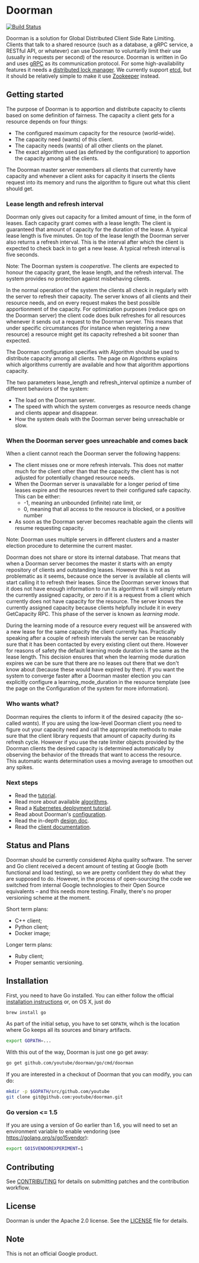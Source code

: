 # Doorman

[![Build Status](https://travis-ci.org/youtube/doorman.png?branch=master)](https://travis-ci.org/youtube/doorman)

Doorman is a solution for Global Distributed Client Side Rate Limiting. Clients that talk to a shared resource (such as a database, a gRPC service, a RESTful API, or whatever) can use Doorman to voluntarily limit their use (usually in requests per second) of the resource. Doorman is written in Go and uses [gRPC](http://www.grpc.io/) as its communication protocol. For some high-availability features it needs a [distributed lock manager](https://en.wikipedia.org/wiki/Distributed_lock_manager).
We currently support [etcd](https://github.com/coreos/etcd), but it should be relatively simple to make it use [Zookeeper](https://zookeeper.apache.org/) instead.

## Getting started

The purpose of Doorman is to apportion and distribute capacity to clients based on some definition of fairness. The capacity a client gets for a resource depends on four things:

- The configured maximum capacity for the resource (world-wide).
- The capacity need (wants) of this client.
- The capacity needs (wants) of all other clients on the planet.
- The exact algorithm used (as defined by the configuration) to apportion the capacity among all the clients.

The Doorman master server remembers all clients that currently have capacity and whenever a client asks for capacity it inserts the clients request into its memory and runs the algorithm to figure out what this client should get.

### Lease length and refresh interval

Doorman only gives out capacity for a limited amount of time, in the form of leases. Each capacity grant comes with a lease length: The client is guaranteed that amount of capacity for the duration of the lease. A typical lease length is five minutes. On top of the lease length the Doorman server also returns a refresh interval. This is the interval after which the client is expected to check back in to get a new lease. A typical refresh interval is five seconds.

Note: The Doorman system is *cooperative*. The clients are expected to honour the capacity grant, the lease length, and the refresh interval. The system provides no protection against misbehaving clients.

In the normal operation of the system the clients all check in regularly with the server to refresh their capacity. The server knows of all clients and their resource needs, and on every request makes the best possible apportionment of the capacity. For optimization purposes (reduce qps on the Doorman server) the client code does bulk refreshes for all resources whenever it sends out a request to the Doorman server. This means that under specific circumstances (for instance when registering a new resource) a resource might get its capacity refreshed a bit sooner than expected.

The Doorman configuration specifies with Algorithm should be used to distribute capacity among all clients. The page on Algorithms explains which algorithms currently are available and how that algorithm apportions capacity.

The two parameters lease\_length and refresh\_interval optimize a number of different behaviors of the system:

- The load on the Doorman server.
- The speed with which the system converges as resource needs change and clients appear and disappear.
- How the system deals with the Doorman server being unreachable or slow.

### When the Doorman server goes unreachable and comes back

When a client cannot reach the Doorman server the following happens:

- The client misses one or more refresh intervals. This does not matter much for the client other than that the capacity the client has is not adjusted for potentially changed resource needs.
- When the Doorman server is unavailable for a longer period of time leases expire and the resources revert to their configured safe capacity. This can be either:
  * -1, meaning an unbounded (infinite) rate limit, or
  * 0, meaning that all access to the resource is blocked, or
a positive number
- As soon as the Doorman server becomes reachable again the clients will resume requesting capacity.

Note: Doorman uses multiple servers in different clusters and a master election procedure to determine the current master.

Doorman does not share or store its internal database. That means that when a Doorman server becomes the master it starts with an empty repository of clients and outstanding leases. However this is not as problematic as it seems, because once the server is available all clients will start calling it to refresh their leases. Since the Doorman server knows that it does not have enough information to run its algorithms it will simply return the currently assigned capacity, or zero if it is a request from a client which currently does not have capacity for the resource. The server knows the currently assigned capacity because clients helpfully include it in every GetCapacity RPC. This phase of the server is known as *learning mode*.

During the learning mode of a resource every request will be answered with a new lease for the same capacity the client currently has. Practically speaking after a couple of refresh intervals the server can be reasonably sure that it has been contacted by every existing client out there. However for reasons of safety the default learning mode duration is the same as the lease length. This decision ensures that when the learning mode duration expires we can be sure that there are no leases out there that we don't know about (because these would have expired by then). If you want the system to converge faster after a Doorman master election you can explicitly configure a learning\_mode\_duration in the resource template (see the page on the Configuration of the system for more information).

### Who wants what?

Doorman requires the clients to inform it of the desired capacity (the so-called *wants*). If you are using the low-level Doorman client you need to figure out your capacity need and call the appropriate methods to make sure that the client library requests that amount of capacity during its refresh cycle. However if you use the rate limiter objects provided by the Doorman clients the desired capacity is determined automatically by observing the behavior of the threads that want to access the resource. This automatic wants determination uses a moving average to smoothen out any spikes.

### Next steps
- Read the [tutorial](doc/simplecluster).
- Read more about available [algorithms](doc/algorithms.md).
- Read a [Kubernetes deployment tutorial](doc/loadtest).
- Read about Doorman's [configuration](doc/configuration.md).
- Read the in-depth [design doc](doc/design.md).
- Read the [client documentation](https://godoc.org/github.com/youtube/doorman/go/client/doorman).

## Status and Plans

Doorman should be currently considered Alpha quality software. The server and Go client received a decent amount of testing at Google (both functional and load testing), so we are pretty confident they do what they are supposed to do. However, in the process of open-sourcing the code we switched from internal Google technologies to their Open Source equivalents – and this needs more testing. Finally, there's no proper versioning scheme at the moment.

Short term plans:
+ C++ client;
+ Python client;
+ Docker image;

Longer term plans:
+ Ruby client;
+ Proper semantic versioning.

## Installation

First, you need to have Go installed. You can either follow the official [installation instructions](https://golang.org/doc/install) or, on OS X, just do
```sh
brew install go
```

As part of the initial setup, you have to set `GOPATH`, wihch is the location where Go keeps all its sources and binary artifacts.
```sh
export GOPATH=...
```

With this out of the way, Doorman is just one go get away:

```sh
go get github.com/youtube/doorman/go/cmd/doorman
```

If you are interested in a checkout of Doorman that you can modify, you can do:

```sh
mkdir -p $GOPATH/src/github.com/youtube
git clone git@github.com:youtube/doorman.git
```

### Go version <= 1.5

If you are using a version of Go earlier than 1.6, you will need to set an environment variable to enable vendoring (see https://golang.org/s/go15vendor):

```sh
export GO15VENDOREXPERIMENT=1
```

## Contributing

See [CONTRIBUTING](CONTRIBUTING.md) for details on submitting patches and the contribution workflow.

## License
Doorman is under the Apache 2.0 license. See the [LICENSE](LICENSE) file for details.

## Note
This is not an official Google product.

